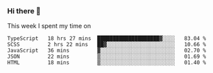 ### Hi there 👋

<!--
**qiruohan/qiruohan** is a ✨ _special_ ✨ repository because its `README.md` (this file) appears on your GitHub profile.

Here are some ideas to get you started:

- 🔭 I’m currently working on ...
- 🌱 I’m currently learning ...
- 👯 I’m looking to collaborate on ...
- 🤔 I’m looking for help with ...
- 💬 Ask me about ...
- 📫 How to reach me: ...
- 😄 Pronouns: ...
- ⚡ Fun fact: ...
-->

This week I spent my time on 
<!--START_SECTION:waka-->
```text
TypeScript   18 hrs 27 mins  ████████████████████▓░░░░   83.04 % 
SCSS         2 hrs 22 mins   ██▓░░░░░░░░░░░░░░░░░░░░░░   10.66 % 
JavaScript   36 mins         ▓░░░░░░░░░░░░░░░░░░░░░░░░   02.70 % 
JSON         22 mins         ▒░░░░░░░░░░░░░░░░░░░░░░░░   01.69 % 
HTML         18 mins         ▒░░░░░░░░░░░░░░░░░░░░░░░░   01.40 % 
```
<!--END_SECTION:waka-->
